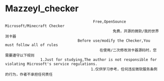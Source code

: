 # Mazzeyl_checker
                                            Free,OpenSounce Microsoft/Minecraft Checker
                                                     免费，开源的微软/我的世界测卡器
                                     Before use/modify the Checker,You must follow all of rules
                                               在使用/二次修改测卡器源码时，您需要遵守以下规则
                    1.Just for studying,The author is not responsible for violating Microsoft's service regulations.
                                           1.仅供学习参考，任何违反微软服务条例的行为，作者不承担任何责任
